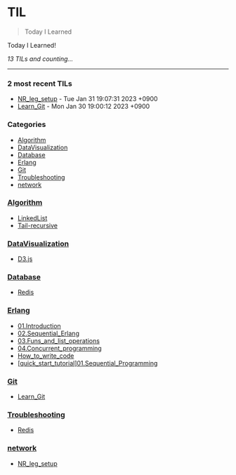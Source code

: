 # TIL
> Today I Learned

Today I Learned! 


_13 TILs and counting..._

---

### 2 most recent TILs

- [NR_leg_setup](network/NR_leg_setup.md) - Tue Jan 31 19:07:31 2023 +0900
- [Learn_Git](Git/Learn_Git.md) - Mon Jan 30 19:00:12 2023 +0900

### Categories

- [Algorithm](#Algorithm)
- [DataVisualization](#DataVisualization)
- [Database](#Database)
- [Erlang](#Erlang)
- [Git](#Git)
- [Troubleshooting](#Troubleshooting)
- [network](#network)

### [Algorithm](#Algorithm)
- [LinkedList](Algorithm/LinkedList.md)
- [Tail-recursive](Algorithm/Tail-recursive.md)

### [DataVisualization](#DataVisualization)
- [D3.js](DataVisualization/D3.js.md)

### [Database](#Database)
- [Redis](Database/Redis.md)

### [Erlang](#Erlang)
- [01.Introduction](Erlang/01.Introduction.md)
- [02.Sequential_Erlang](Erlang/02.Sequential_Erlang.md)
- [03.Funs_and_list_operations](Erlang/03.Funs_and_list_operations.md)
- [04.Concurrent_programming](Erlang/04.Concurrent_programming.md)
- [How_to_write_code](Erlang/How_to_write_code.md)
- [[quick_start_tutorial]01.Sequential_Programming](Erlang/[quick_start_tutorial]01.Sequential_Programming.md)

### [Git](#Git)
- [Learn_Git](Git/Learn_Git.md)

### [Troubleshooting](#Troubleshooting)
- [Redis](Troubleshooting/Redis.md)

### [network](#network)
- [NR_leg_setup](network/NR_leg_setup.md)

[1]: https://simonwillison.net/2020/Apr/20/self-rewriting-readme/
[2]: https://github.com/jbranchaud/til

